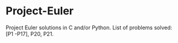 # Project-Euler
Project Euler solutions in C and/or Python.
List of problems solved:  
[P1 -P17], P20, P21.
